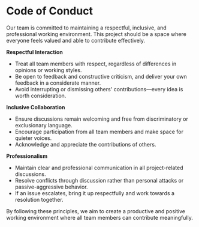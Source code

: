 # Code of Conduct

Our team is committed to maintaining a respectful, inclusive, and professional working environment. This project should be a space where everyone feels valued and able to contribute effectively.

**Respectful Interaction** 

- Treat all team members with respect, regardless of differences in opinions or working styles.
- Be open to feedback and constructive criticism, and deliver your own feedback in a considerate manner.
- Avoid interrupting or dismissing others' contributions—every idea is worth consideration.
  
**Inclusive Collaboration**

- Ensure discussions remain welcoming and free from discriminatory or exclusionary language.
- Encourage participation from all team members and make space for quieter voices.
- Acknowledge and appreciate the contributions of others.

**Professionalism**

- Maintain clear and professional communication in all project-related discussions.
- Resolve conflicts through discussion rather than personal attacks or passive-aggressive behavior.
- If an issue escalates, bring it up respectfully and work towards a resolution together.
  
By following these principles, we aim to create a productive and positive working environment where all team members can contribute meaningfully.
